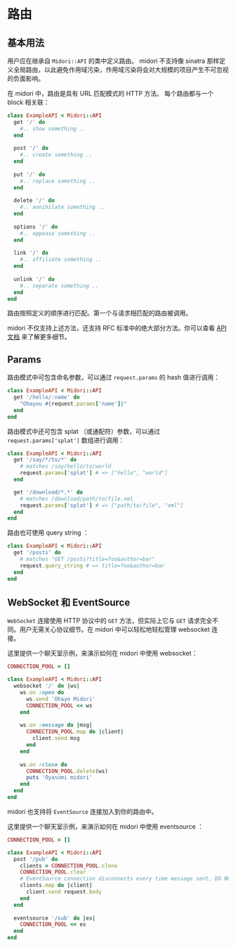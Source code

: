 # 路由

## 基本用法

用户应在继承自 `Midori::API` 的类中定义路由。  midori 不支持像 sinatra 那样定义全局路由，以此避免作用域污染，作用域污染将会对大规模的项目产生不可忽视的负面影响。

在 midori 中，路由是具有 URL 匹配模式的 HTTP 方法。 每个路由都与一个 block 相关联：

```ruby
class ExampleAPI < Midori::API
  get '/' do
    #.. show something ..
  end
  
  post '/' do
    #.. create something ..
  end
  
  put '/' do
    #.. replace something ..
  end
  
  delete '/' do
    #.. annihilate something ..
  end
  
  options '/' do
    #.. appease something ..
  end
  
  link '/' do
    #.. affiliate something ..
  end
  
  unlink '/' do
    #.. separate something ..
  end
end
```

路由按照定义的顺序进行匹配。第一个与请求相匹配的路由被调用。

midori 不仅支持上述方法，还支持 RFC 标准中的绝大部分方法。你可以查看 [API 文档](http://www.rubydoc.info/gems/em-midori/Midori/API) 来了解更多细节。

## Params

路由模式中可包含命名参数，可以通过 `request.params` 的 hash 值进行调用：

```ruby
class ExampleAPI < Midori::API
  get '/hello/:name' do
    "Ohayou #{request.params['name']}"
  end
end
```

路由模式中还可包含 splat （或通配符）参数，可以通过 `request.params['splat']` 数组进行调用：

```ruby
class ExampleAPI < Midori::API
  get '/say/*/to/*' do
    # matches /say/hello/to/world
    request.params['splat'] # => ["hello", "world"]
  end

  get '/download/*.*' do
    # matches /download/path/to/file.xml
    request.params['splat'] # => ["path/to/file", "xml"]
  end
end
```

路由也可使用 query string ：

```ruby
class ExampleAPI < Midori::API
  get '/posts' do
    # matches "GET /posts?title=foo&author=bar"
    request.query_string # => title=foo&author=bar
  end
end
```

## WebSocket 和 EventSource


`WebSocket` 连接使用 HTTP 协议中的 `GET` 方法，但实际上它与 `GET` 请求完全不同。用户无需关心协议细节。在 midori 中可以轻松地轻松管理 websocket 连接。

这里提供一个聊天室示例，来演示如何在 midori 中使用 websocket：

```ruby
CONNECTION_POOL = []

class ExampleAPI < Midori::API
  websocket '/' do |ws|
    ws.on :open do
      ws.send 'Ohayo Midori'
      CONNECTION_POOL << ws
    end
    
    ws.on :message do |msg|
      CONNECTION_POOL.map do |client|
        client.send msg
      end
    end
    
    ws.on :close do
      CONNECTION_POOL.delete(ws)
      puts 'Oyasumi midori'
    end
  end
end
```

midori 也支持将 `EventSource` 连接加入到你的路由中。

这里提供一个聊天室示例，来演示如何在 midori 中使用 eventsource ：

```ruby
CONNECTION_POOL = []

class ExampleAPI < Midori::API
  post '/pub' do
    clients = CONNECTION_POOL.clone
    CONNECTION_POOL.clear
    # EventSource connection disconnects every time message sent, DO NOT reuse connection pool
    clients.map do |client|
      client.send request.body
    end
  end
  
  eventsource '/sub' do |es|
    CONNECTION_POOL << es
  end
end
```

